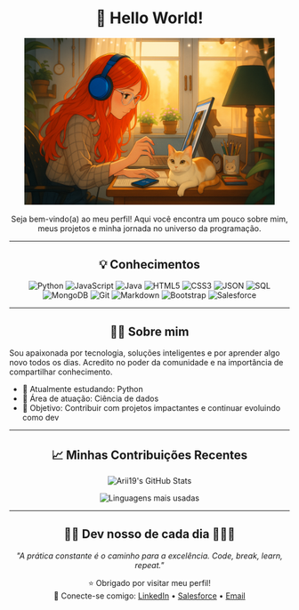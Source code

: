 <div align="center">

# 👋 Hello World!

<img src="me.png" alt="Minha foto" width="450"/>

Seja bem-vindo(a) ao meu perfil! Aqui você encontra um pouco sobre mim, meus projetos e minha jornada no universo da programação.

</div>

---
<div align="center">
  
## 💡 Conhecimentos

![Python](https://img.shields.io/badge/Python-3776AB?style=for-the-badge&logo=python&logoColor=white)
![JavaScript](https://img.shields.io/badge/JavaScript-F7DF1E?style=for-the-badge&logo=javascript&logoColor=black)
![Java](https://img.shields.io/badge/Java-ED8B00?style=for-the-badge&logo=java&logoColor=white)
![HTML5](https://img.shields.io/badge/HTML5-E34F26?style=for-the-badge&logo=html5&logoColor=white)
![CSS3](https://img.shields.io/badge/CSS3-1572B6?style=for-the-badge&logo=css3&logoColor=white)
![JSON](https://img.shields.io/badge/JSON-333333?style=for-the-badge&logo=json&logoColor=white)
![SQL](https://img.shields.io/badge/SQL-FF0000?style=for-the-badge&logo=sqlite&logoColor=white)
![MongoDB](https://img.shields.io/badge/MongoDB-4EA94B?style=for-the-badge&logo=mongodb&logoColor=white)
![Git](https://img.shields.io/badge/Git-F05032?style=for-the-badge&logo=git&logoColor=white)
![Markdown](https://img.shields.io/badge/Markdown-000000?style=for-the-badge&logo=markdown&logoColor=white)
![Bootstrap](https://img.shields.io/badge/Bootstrap-7952B3?style=for-the-badge&logo=bootstrap&logoColor=white)
![Salesforce](https://img.shields.io/badge/Salesforce-00A1E0?style=for-the-badge&logo=salesforce&logoColor=white)

</div>

---

<div align="center">

## 👩‍💻 Sobre mim

</div>

Sou apaixonada por tecnologia, soluções inteligentes e por aprender algo novo todos os dias. Acredito no poder da comunidade e na importância de compartilhar conhecimento.

- 🌱 Atualmente estudando: Python  
- 📸 Área de atuação: Ciência de dados  
- 🎯 Objetivo: Contribuir com projetos impactantes e continuar evoluindo como dev

---

<div align="center">

<div align="center"> 

## 📈 Minhas Contribuições Recentes

</div>

<div align="center">

![Arii19's GitHub Stats](https://github-readme-stats.vercel.app/api?username=Arii19&show_icons=true&theme=radical)

![Linguagens mais usadas](https://github-readme-stats.vercel.app/api/top-langs/?username=Arii19&layout=compact&theme=radical)

</div>

---

<div align="center"> 

## 👩‍💻 Dev nosso de cada dia 👩🏻‍💻

_"A prática constante é o caminho para a excelência. Code, break, learn, repeat."_

</div>

<div align="center"> 

⭐ Obrigado por visitar meu perfil!  
🔗 Conecte-se comigo: [LinkedIn](https://www.linkedin.com/in/ariane-rodrigues-2946851aa/) • [Salesforce](https://www.salesforce.com/trailblazer/aduarte40) • [Email](mailto:ariane19duarte@gmail.com)

</div>
